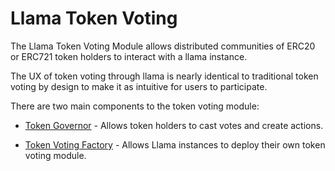 # Llama Token Voting

The Llama Token Voting Module allows distributed communities of ERC20 or ERC721 token holders to interact with a llama instance.

The UX of token voting through llama is nearly identical to traditional token voting by design to make it as intuitive for users to participate.

There are two main components to the token voting module:

- [Token Governor](/docs/token-voting/TokenGovernor.md) - Allows token holders to cast votes and create actions.

- [Token Voting Factory](/docs/token-voting/Factory.md) - Allows Llama instances to deploy their own token voting module.